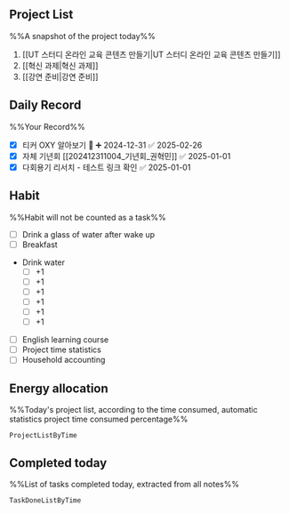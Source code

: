 ## Project List
%%A snapshot of the project today%%
1. [[UT 스터디 온라인 교육 콘텐츠 만들기|UT 스터디 온라인 교육 콘텐츠 만들기]]
2. [[혁신 과제|혁신 과제]]
3. [[강연 준비|강연 준비]]

## Daily Record
%%Your Record%%
- [x] 티커 OXY 알아보기 🔼 ➕ 2024-12-31 ✅ 2025-02-26
- [x] 자체 기년회 [[202412311004_기년회_권혁민]] ✅ 2025-01-01
- [x] 다회용기 리서치 - 테스트 링크 확인 ✅ 2025-01-01
## Habit
%%Habit will not be counted as a task%%
- [ ] Drink a glass of water after wake up
- [ ] Breakfast
- Drink water
	- [ ] +1
	- [ ] +1
	- [ ] +1
	- [ ] +1
	- [ ] +1
	- [ ] +1
- [ ] English learning course
- [ ] Project time statistics
- [ ] Household accounting

## Energy allocation
%%Today's project list, according to the time consumed, automatic statistics project time consumed percentage%%
```LifeOS
ProjectListByTime
```

## Completed today
%%List of tasks completed today, extracted from all notes%%
```LifeOS
TaskDoneListByTime
```
